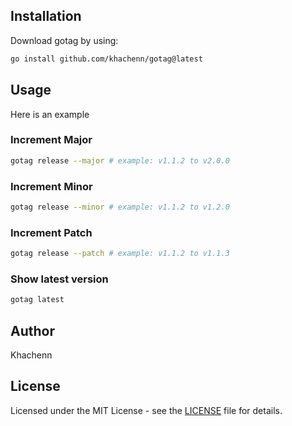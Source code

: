 ## Installation

Download gotag by using:
```sh
go install github.com/khachenn/gotag@latest
```
## Usage

Here is an example
### Increment Major
```sh
gotag release --major # example: v1.1.2 to v2.0.0
```
### Increment Minor
```sh
gotag release --minor # example: v1.1.2 to v1.2.0
```

### Increment Patch
```sh
gotag release --patch # example: v1.1.2 to v1.1.3
```

### Show latest version
```sh
gotag latest
```

## Author

Khachenn

## License

Licensed under the MIT License - see the [LICENSE][1] file for details.

[1]: https://github.com/khachenn/gtag/blob/main/LICENSE